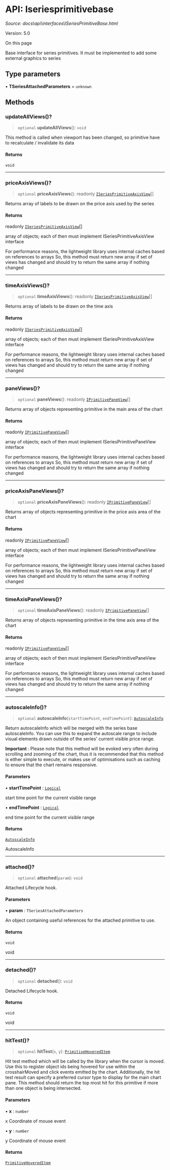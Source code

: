 # API: Iseriesprimitivebase

*Source: docs\api\interfaces\ISeriesPrimitiveBase.html*

Version: 5.0

On this page

Base interface for series primitives. It must be implemented to add some external graphics to series

## Type parameters[​](ISeriesPrimitiveBase.html#type-parameters "Direct link to Type parameters")

• **TSeriesAttachedParameters** = `unknown`

## Methods[​](ISeriesPrimitiveBase.html#methods "Direct link to Methods")

### updateAllViews()?[​](ISeriesPrimitiveBase.html#updateallviews "Direct link to updateAllViews\(\)?")

> `optional` **updateAllViews**(): `void`

This method is called when viewport has been changed, so primitive have to recalculate / invalidate its data

#### Returns[​](ISeriesPrimitiveBase.html#returns "Direct link to Returns")

`void`

* * *

### priceAxisViews()?[​](ISeriesPrimitiveBase.html#priceaxisviews "Direct link to priceAxisViews\(\)?")

> `optional` **priceAxisViews**(): readonly [`ISeriesPrimitiveAxisView`](ISeriesPrimitiveAxisView.md)[]

Returns array of labels to be drawn on the price axis used by the series

#### Returns[​](ISeriesPrimitiveBase.html#returns-1 "Direct link to Returns")

readonly [`ISeriesPrimitiveAxisView`](ISeriesPrimitiveAxisView.md)[]

array of objects; each of then must implement ISeriesPrimitiveAxisView interface

For performance reasons, the lightweight library uses internal caches based on references to arrays So, this method must return new array if set of views has changed and should try to return the same array if nothing changed

* * *

### timeAxisViews()?[​](ISeriesPrimitiveBase.html#timeaxisviews "Direct link to timeAxisViews\(\)?")

> `optional` **timeAxisViews**(): readonly [`ISeriesPrimitiveAxisView`](ISeriesPrimitiveAxisView.md)[]

Returns array of labels to be drawn on the time axis

#### Returns[​](ISeriesPrimitiveBase.html#returns-2 "Direct link to Returns")

readonly [`ISeriesPrimitiveAxisView`](ISeriesPrimitiveAxisView.md)[]

array of objects; each of then must implement ISeriesPrimitiveAxisView interface

For performance reasons, the lightweight library uses internal caches based on references to arrays So, this method must return new array if set of views has changed and should try to return the same array if nothing changed

* * *

### paneViews()?[​](ISeriesPrimitiveBase.html#paneviews "Direct link to paneViews\(\)?")

> `optional` **paneViews**(): readonly [`IPrimitivePaneView`](IPrimitivePaneView.md)[]

Returns array of objects representing primitive in the main area of the chart

#### Returns[​](ISeriesPrimitiveBase.html#returns-3 "Direct link to Returns")

readonly [`IPrimitivePaneView`](IPrimitivePaneView.md)[]

array of objects; each of then must implement ISeriesPrimitivePaneView interface

For performance reasons, the lightweight library uses internal caches based on references to arrays So, this method must return new array if set of views has changed and should try to return the same array if nothing changed

* * *

### priceAxisPaneViews()?[​](ISeriesPrimitiveBase.html#priceaxispaneviews "Direct link to priceAxisPaneViews\(\)?")

> `optional` **priceAxisPaneViews**(): readonly [`IPrimitivePaneView`](IPrimitivePaneView.md)[]

Returns array of objects representing primitive in the price axis area of the chart

#### Returns[​](ISeriesPrimitiveBase.html#returns-4 "Direct link to Returns")

readonly [`IPrimitivePaneView`](IPrimitivePaneView.md)[]

array of objects; each of then must implement ISeriesPrimitivePaneView interface

For performance reasons, the lightweight library uses internal caches based on references to arrays So, this method must return new array if set of views has changed and should try to return the same array if nothing changed

* * *

### timeAxisPaneViews()?[​](ISeriesPrimitiveBase.html#timeaxispaneviews "Direct link to timeAxisPaneViews\(\)?")

> `optional` **timeAxisPaneViews**(): readonly [`IPrimitivePaneView`](IPrimitivePaneView.md)[]

Returns array of objects representing primitive in the time axis area of the chart

#### Returns[​](ISeriesPrimitiveBase.html#returns-5 "Direct link to Returns")

readonly [`IPrimitivePaneView`](IPrimitivePaneView.md)[]

array of objects; each of then must implement ISeriesPrimitivePaneView interface

For performance reasons, the lightweight library uses internal caches based on references to arrays So, this method must return new array if set of views has changed and should try to return the same array if nothing changed

* * *

### autoscaleInfo()?[​](ISeriesPrimitiveBase.html#autoscaleinfo "Direct link to autoscaleInfo\(\)?")

> `optional` **autoscaleInfo**(`startTimePoint`, `endTimePoint`): [`AutoscaleInfo`](AutoscaleInfo.md)

Return autoscaleInfo which will be merged with the series base autoscaleInfo. You can use this to expand the autoscale range to include visual elements drawn outside of the series' current visible price range.

**Important** : Please note that this method will be evoked very often during scrolling and zooming of the chart, thus it is recommended that this method is either simple to execute, or makes use of optimisations such as caching to ensure that the chart remains responsive.

#### Parameters[​](ISeriesPrimitiveBase.html#parameters "Direct link to Parameters")

• **startTimePoint** : [`Logical`](../type-aliases/Logical.md)

start time point for the current visible range

• **endTimePoint** : [`Logical`](../type-aliases/Logical.md)

end time point for the current visible range

#### Returns[​](ISeriesPrimitiveBase.html#returns-6 "Direct link to Returns")

[`AutoscaleInfo`](AutoscaleInfo.md)

AutoscaleInfo

* * *

### attached()?[​](ISeriesPrimitiveBase.html#attached "Direct link to attached\(\)?")

> `optional` **attached**(`param`): `void`

Attached Lifecycle hook.

#### Parameters[​](ISeriesPrimitiveBase.html#parameters-1 "Direct link to Parameters")

• **param** : `TSeriesAttachedParameters`

An object containing useful references for the attached primitive to use.

#### Returns[​](ISeriesPrimitiveBase.html#returns-7 "Direct link to Returns")

`void`

void

* * *

### detached()?[​](ISeriesPrimitiveBase.html#detached "Direct link to detached\(\)?")

> `optional` **detached**(): `void`

Detached Lifecycle hook.

#### Returns[​](ISeriesPrimitiveBase.html#returns-8 "Direct link to Returns")

`void`

void

* * *

### hitTest()?[​](ISeriesPrimitiveBase.html#hittest "Direct link to hitTest\(\)?")

> `optional` **hitTest**(`x`, `y`): [`PrimitiveHoveredItem`](PrimitiveHoveredItem.md)

Hit test method which will be called by the library when the cursor is moved. Use this to register object ids being hovered for use within the crosshairMoved and click events emitted by the chart. Additionally, the hit test result can specify a preferred cursor type to display for the main chart pane. This method should return the top most hit for this primitive if more than one object is being intersected.

#### Parameters[​](ISeriesPrimitiveBase.html#parameters-2 "Direct link to Parameters")

• **x** : `number`

x Coordinate of mouse event

• **y** : `number`

y Coordinate of mouse event

#### Returns[​](ISeriesPrimitiveBase.html#returns-9 "Direct link to Returns")

[`PrimitiveHoveredItem`](PrimitiveHoveredItem.md)

